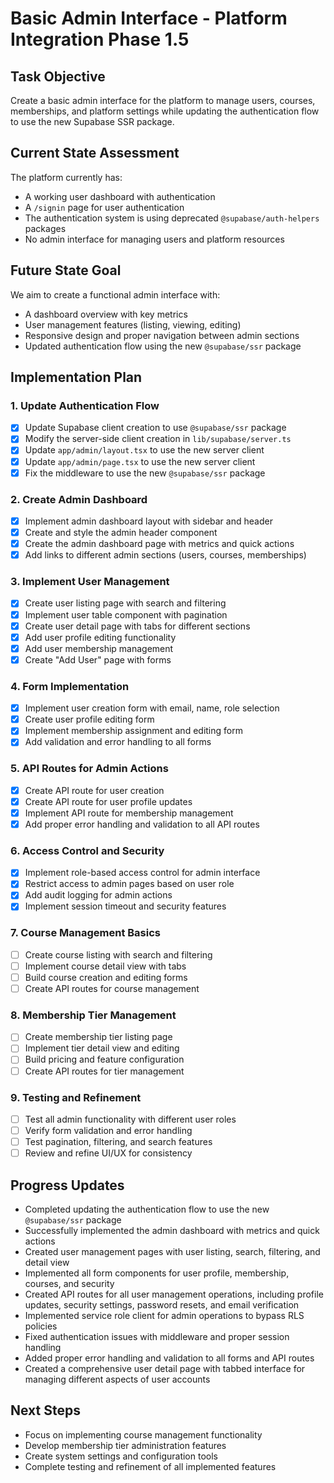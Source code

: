 # Basic Admin Interface - Platform Integration Phase 1.5

## Task Objective

Create a basic admin interface for the platform to manage users, courses, memberships, and platform settings while updating the authentication flow to use the new Supabase SSR package.

## Current State Assessment

The platform currently has:
- A working user dashboard with authentication
- A `/signin` page for user authentication
- The authentication system is using deprecated `@supabase/auth-helpers` packages
- No admin interface for managing users and platform resources

## Future State Goal

We aim to create a functional admin interface with:
- A dashboard overview with key metrics
- User management features (listing, viewing, editing)
- Responsive design and proper navigation between admin sections
- Updated authentication flow using the new `@supabase/ssr` package

## Implementation Plan

### 1. Update Authentication Flow

- [x] Update Supabase client creation to use `@supabase/ssr` package
- [x] Modify the server-side client creation in `lib/supabase/server.ts`
- [x] Update `app/admin/layout.tsx` to use the new server client
- [x] Update `app/admin/page.tsx` to use the new server client
- [x] Fix the middleware to use the new `@supabase/ssr` package

### 2. Create Admin Dashboard

- [x] Implement admin dashboard layout with sidebar and header
- [x] Create and style the admin header component
- [x] Create the admin dashboard page with metrics and quick actions
- [x] Add links to different admin sections (users, courses, memberships)

### 3. Implement User Management

- [x] Create user listing page with search and filtering
- [x] Implement user table component with pagination
- [x] Create user detail page with tabs for different sections
- [x] Add user profile editing functionality
- [x] Add user membership management
- [x] Create "Add User" page with forms

### 4. Form Implementation

- [x] Implement user creation form with email, name, role selection
- [x] Create user profile editing form
- [x] Implement membership assignment and editing form
- [x] Add validation and error handling to all forms

### 5. API Routes for Admin Actions

- [x] Create API route for user creation
- [x] Create API route for user profile updates
- [x] Implement API route for membership management
- [x] Add proper error handling and validation to all API routes

### 6. Access Control and Security

- [x] Implement role-based access control for admin interface
- [x] Restrict access to admin pages based on user role
- [x] Add audit logging for admin actions
- [x] Implement session timeout and security features

### 7. Course Management Basics

- [ ] Create course listing with search and filtering
- [ ] Implement course detail view with tabs
- [ ] Build course creation and editing forms
- [ ] Create API routes for course management

### 8. Membership Tier Management

- [ ] Create membership tier listing page
- [ ] Implement tier detail view and editing
- [ ] Build pricing and feature configuration
- [ ] Create API routes for tier management

### 9. Testing and Refinement

- [ ] Test all admin functionality with different user roles
- [ ] Verify form validation and error handling
- [ ] Test pagination, filtering, and search features
- [ ] Review and refine UI/UX for consistency

## Progress Updates

- Completed updating the authentication flow to use the new `@supabase/ssr` package
- Successfully implemented the admin dashboard with metrics and quick actions
- Created user management pages with user listing, search, filtering, and detail view
- Implemented all form components for user profile, membership, courses, and security
- Created API routes for all user management operations, including profile updates, security settings, password resets, and email verification
- Implemented service role client for admin operations to bypass RLS policies
- Fixed authentication issues with middleware and proper session handling
- Added proper error handling and validation to all forms and API routes
- Created a comprehensive user detail page with tabbed interface for managing different aspects of user accounts

## Next Steps
- Focus on implementing course management functionality
- Develop membership tier administration features
- Create system settings and configuration tools
- Complete testing and refinement of all implemented features 